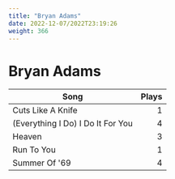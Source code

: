 ```yaml
---
title: "Bryan Adams"
date: 2022-12-07/2022T23:19:26
weight: 366
---
```


# Bryan Adams

 Song | Plays 
----- | -----:
Cuts Like A Knife | 1
(Everything I Do) I Do It For You | 4
Heaven | 3
Run To You | 1
Summer Of '69 | 4
